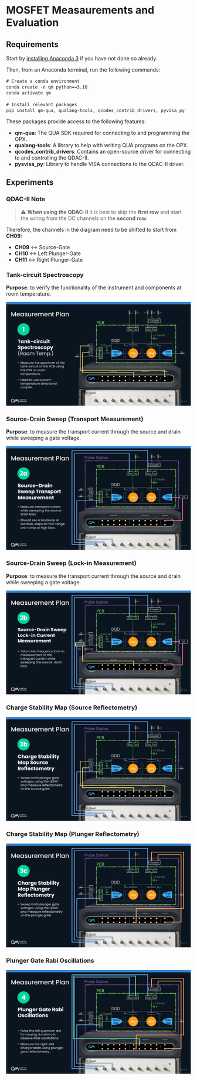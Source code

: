 # MOSFET Measaurements and Evaluation
## Requirements
Start by [installing Anaconda 3](https://www.anaconda.com/download) if you have not done so already.

Then, from an Anaconda terminal, run the following commands:
```shell
# Create a conda environment
conda create -n qm python==3.10
conda activate qm

# Install relevant packages
pip install qm-qua, qualang-tools, qcodes_contrib_drivers, pyvisa_py
```
These packages provide access to the following features:
 - **qm-qua**: The QUA SDK required for connecting to and programming the OPX.
 - **qualang-tools**: A library to help with writing QUA programs on the OPX.
 - **qcodes_contrib_drivers**: Contains an open-source driver for connecting to and controlling the QDAC-II.
 - **pysvisa_py**: Library to handle VISA connections to the QDAC-II driver.

## Experiments
### QDAC-II Note
> &#x26a0;&#xfe0f; **When using the QDAC-II** it is best to skip the **first row** and start the wiring from the DC channels on the **second row**.

Therefore, the channels in the diagram need to be shifted to start from **CH09**:
 - **CH09** ↔ Source-Gate
 - **CH10** ↔ Left Plunger-Gate
 - **CH11** ↔ Right Plunger-Gate

### Tank-circuit Spectroscopy
**Purpose**: to verify the functionality of the instrument and components at room temperature.

![](.img/page-2.png)

### Source-Drain Sweep (Transport Measurement)
**Purpose**: to measure the transport current through the source and drain while sweeping a gate voltage.

![](.img/page-3.png)

### Source-Drain Sweep (Lock-in Measurement)
**Purpose**: to measure the transport current through the source and drain while sweeping a gate voltage.

![](.img/page-4.png)

### Charge Stability Map (Source Reflectometry)
![](.img/page-6.png)

### Charge Stability Map (Plunger Reflectometry)
![](.img/page-7.png)

### Plunger Gate Rabi Oscillations
![](.img/page-8.png)
